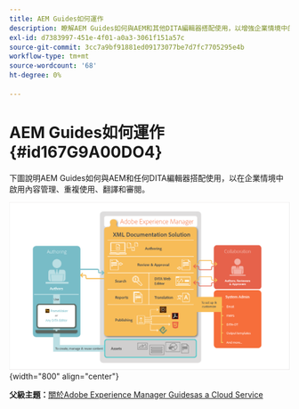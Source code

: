 ```yaml
---
title: AEM Guides如何運作
description: 瞭解AEM Guides如何與AEM和其他DITA編輯器搭配使用，以增強企業情境中的內容管理、重複使用、翻譯和審閱。
exl-id: d7383997-451e-4f01-a0a3-3061f151a57c
source-git-commit: 3cc7a9bf91881ed09173077be7d7fc7705295e4b
workflow-type: tm+mt
source-wordcount: '68'
ht-degree: 0%

---
```


# AEM Guides如何運作 {#id167G9A00DO4}

下圖說明AEM Guides如何與AEM和任何DITA編輯器搭配使用，以在企業情境中啟用內容管理、重複使用、翻譯和審閱。

![](images/xml-add-on-how-it-works.png){width="800" align="center"}


**父級主題：**[&#x200B;關於Adobe Experience Manager Guidesas a Cloud Service](intro.md)
